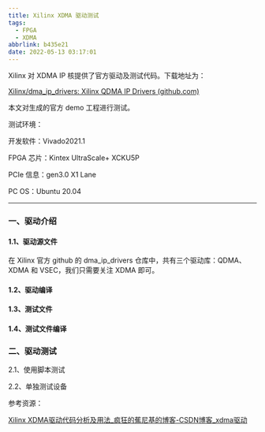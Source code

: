 ```yaml
---
title: Xilinx XDMA 驱动测试
tags:
  - FPGA
  - XDMA
abbrlink: b435e21
date: 2022-05-13 03:17:01
---
```


Xilinx 对 XDMA IP 核提供了官方驱动及测试代码。下载地址为：

[Xilinx/dma_ip_drivers: Xilinx QDMA IP Drivers (github.com)](https://github.com/Xilinx/dma_ip_drivers)

本文对生成的官方 demo 工程进行测试。

<!--more-->

测试环境：

开发软件：Vivado2021.1

FPGA 芯片：Kintex UltraScale+ XCKU5P

PCIe 信息：gen3.0 X1 Lane

PC OS：Ubuntu 20.04

---

### 一、驱动介绍

#### 1.1、驱动源文件

在 Xilinx 官方 github 的 dma_ip_drivers 仓库中，共有三个驱动库：QDMA、XDMA 和 VSEC，我们只需要关注 XDMA 即可。



#### 1.2、驱动编译



#### 1.3、测试文件



#### 1.4、测试文件编译





### 二、驱动测试





2.1、使用脚本测试





2.2、单独测试设备









参考资源：

[Xilinx XDMA驱动代码分析及用法_疯狂的蕉尼基的博客-CSDN博客_xdma驱动](https://blog.csdn.net/qq_38505858/article/details/123566299)

